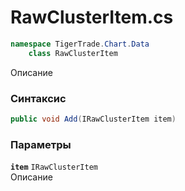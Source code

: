 
# RawClusterItem.cs
```csharp
namespace TigerTrade.Chart.Data  
    class RawClusterItem
```

Описание

### Синтаксис
```csharp
public void Add(IRawClusterItem item)
```

### Параметры
**`item`** `IRawClusterItem`  
 Описание  
  

                    
                    